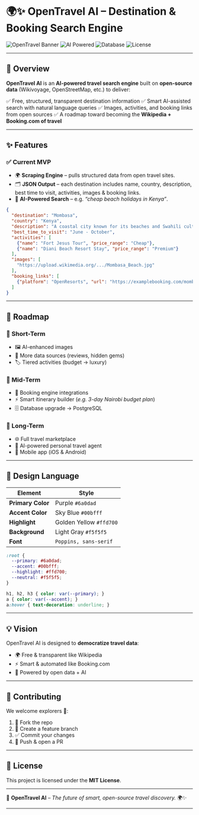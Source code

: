 # 🌍✨ OpenTravel AI – Destination & Booking Search Engine

![OpenTravel Banner](https://img.shields.io/badge/OpenTravel-AI-blueviolet?style=for-the-badge\&logo=googleearth\&logoColor=white)
![AI Powered](https://img.shields.io/badge/AI-Powered-00bfff?style=for-the-badge\&logo=python\&logoColor=white)
![Database](https://img.shields.io/badge/JSON%20%2F%20PostgreSQL-Structured_Data-orange?style=for-the-badge\&logo=postgresql\&logoColor=white)
![License](https://img.shields.io/badge/License-MIT-green?style=for-the-badge)

---

## 📌 Overview

**OpenTravel AI** is an **AI-powered travel search engine** built on **open-source data** (Wikivoyage, OpenStreetMap, etc.) to deliver:

✅ Free, structured, transparent destination information
✅ Smart AI-assisted search with natural language queries
✅ Images, activities, and booking links from open sources
✅ A roadmap toward becoming the **Wikipedia + Booking.com of travel**

---

## ✨ Features

### ✅ Current MVP

* 🌍 **Scraping Engine** – pulls structured data from open travel sites.
* 🗂️ **JSON Output** – each destination includes name, country, description, best time to visit, activities, images & booking links.
* 🔎 **AI-Powered Search** – e.g. *“cheap beach holidays in Kenya”*.

```json
{
  "destination": "Mombasa",
  "country": "Kenya",
  "description": "A coastal city known for its beaches and Swahili culture.",
  "best_time_to_visit": "June - October",
  "activities": [
    {"name": "Fort Jesus Tour", "price_range": "Cheap"},
    {"name": "Diani Beach Resort Stay", "price_range": "Premium"}
  ],
  "images": [
    "https://upload.wikimedia.org/.../Mombasa_Beach.jpg"
  ],
  "booking_links": [
    {"platform": "OpenResorts", "url": "https://examplebooking.com/mombasa"}
  ]
}
```

---

## 🚀 Roadmap

### 🔹 Short-Term

* 🖼️ AI-enhanced images
* 📖 More data sources (reviews, hidden gems)
* 🏷️ Tiered activities (budget → luxury)

### 🔹 Mid-Term

* 🔗 Booking engine integrations
* ⚡ Smart itinerary builder (*e.g. 3-day Nairobi budget plan*)
* 🗄️ Database upgrade → PostgreSQL

### 🔹 Long-Term

* 🌐 Full travel marketplace
* 🤖 AI-powered personal travel agent
* 📱 Mobile app (iOS & Android)

---

## 🎨 Design Language

| Element           | Style                   |
| ----------------- | ----------------------- |
| **Primary Color** | Purple `#6a0dad`        |
| **Accent Color**  | Sky Blue `#00bfff`      |
| **Highlight**     | Golden Yellow `#ffd700` |
| **Background**    | Light Gray `#f5f5f5`    |
| **Font**          | `Poppins, sans-serif`   |

```css
:root {
  --primary: #6a0dad;
  --accent: #00bfff;
  --highlight: #ffd700;
  --neutral: #f5f5f5;
}

h1, h2, h3 { color: var(--primary); }
a { color: var(--accent); }
a:hover { text-decoration: underline; }
```

---

## 💡 Vision

OpenTravel AI is designed to **democratize travel data**:

* 🌍 Free & transparent like Wikipedia
* ⚡ Smart & automated like Booking.com
* 💜 Powered by open data + AI

---

## 🤝 Contributing

We welcome explorers 🧭:

1. 🍴 Fork the repo
2. 🌱 Create a feature branch
3. ✅ Commit your changes
4. 🚀 Push & open a PR

---

## 📄 License

This project is licensed under the **MIT License**.

---

💜 **OpenTravel AI** – *The future of smart, open-source travel discovery.* 🌍✨

---
